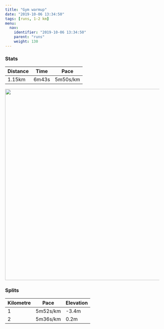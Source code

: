 ```yaml
---
title: "Gym warmup"
date: "2019-10-06 13:34:50"
tags: [runs, 1-2 km]
menu:
  nav:
    identifier: "2019-10-06 13:34:50"
    parent: "runs"
    weight: 130
---
```


### Stats

| Distance | Time | Pace |
|----------|------|------|
|1.15km|6m43s|5m50s/km|

<img src='https://maps.googleapis.com/maps/api/staticmap?maptype=terrain&path=enc:stjeIxzxLW}@Ga@[aAO_AQk@]w@OaAOWICO?m@hBIFGIOc@Ua@SUC@Sb@c@l@KHEAEEi@aB[q@SWKe@Ii@Ww@?YI_@Wo@Qs@Io@a@uBC[O}@BYV]PMXOXADD@DADMNKBe@YSc@GEKPUHKPG@INEAO]@J?r@EDI?q@Ye@g@QISEyAs@&key=AIzaSyBPVQ_iynBzLujdhfLzy8Z-5zczbktE55k&size=800x800&scale=2&markers=color:yellow|label:S|53.47162,-2.26237&markers=color:green|label:F|53.476340000000015,-2.2564000000000024' width='625' />

### Splits

| Kilometre | Pace | Elevation |
|------|------|-----------|
|1|5m52s/km|-3.4m|
|2|5m36s/km|0.2m|
